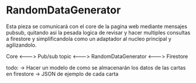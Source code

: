 # RandomDataGenerator

Esta pieza se comunicará con el core de la pagina web mediante mensajes pubsub, quitando asi
la pesada logica de revisar y hacer multiples consultas a firestore y simplificandola como un adaptador al nucleo principal y agilizandolo. 

Core <---> Pub/sub topic <---> RandomDataGenerator <---> Firestore

todo:
-> Hacer un modelo de como se almacenarán los datos de las cartas en firestore
    -> JSON de ejemplo de cada carta





